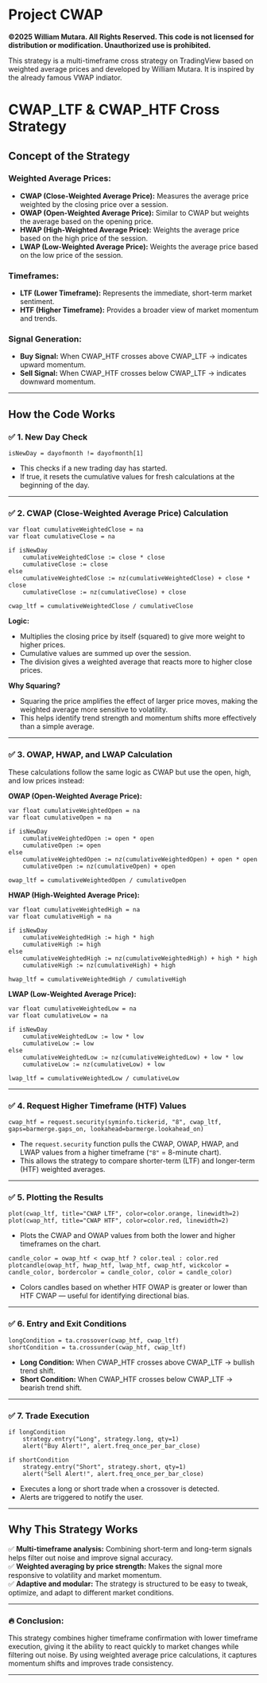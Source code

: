 # Project CWAP

**©2025 William Mutara. All Rights Reserved. This code is not licensed for distribution or modification. Unauthorized use is prohibited.**

This strategy is a multi-timeframe cross strategy on TradingView based on weighted average prices and developed by William Mutara. It is inspired by the already famous VWAP indiator.

# CWAP_LTF & CWAP_HTF Cross Strategy

## **Concept of the Strategy**

### **Weighted Average Prices:**
- **CWAP (Close-Weighted Average Price):** Measures the average price weighted by the closing price over a session.  
- **OWAP (Open-Weighted Average Price):** Similar to CWAP but weights the average based on the opening price.  
- **HWAP (High-Weighted Average Price):** Weights the average price based on the high price of the session.  
- **LWAP (Low-Weighted Average Price):** Weights the average price based on the low price of the session.  

### **Timeframes:**
- **LTF (Lower Timeframe):** Represents the immediate, short-term market sentiment.  
- **HTF (Higher Timeframe):** Provides a broader view of market momentum and trends.  

### **Signal Generation:**
- **Buy Signal:** When CWAP_HTF crosses above CWAP_LTF → indicates upward momentum.  
- **Sell Signal:** When CWAP_HTF crosses below CWAP_LTF → indicates downward momentum.  

---

## **How the Code Works**

### ✅ **1. New Day Check**
```pinescript
isNewDay = dayofmonth != dayofmonth[1]
```
- This checks if a new trading day has started.  
- If true, it resets the cumulative values for fresh calculations at the beginning of the day.  

---

### ✅ **2. CWAP (Close-Weighted Average Price) Calculation**
```pinescript
var float cumulativeWeightedClose = na
var float cumulativeClose = na

if isNewDay
    cumulativeWeightedClose := close * close
    cumulativeClose := close
else
    cumulativeWeightedClose := nz(cumulativeWeightedClose) + close * close
    cumulativeClose := nz(cumulativeClose) + close

cwap_ltf = cumulativeWeightedClose / cumulativeClose
```
**Logic:**  
- Multiplies the closing price by itself (squared) to give more weight to higher prices.  
- Cumulative values are summed up over the session.  
- The division gives a weighted average that reacts more to higher close prices.  

**Why Squaring?**  
- Squaring the price amplifies the effect of larger price moves, making the weighted average more sensitive to volatility.  
- This helps identify trend strength and momentum shifts more effectively than a simple average.  

---

### ✅ **3. OWAP, HWAP, and LWAP Calculation**
These calculations follow the same logic as CWAP but use the open, high, and low prices instead:

**OWAP (Open-Weighted Average Price):**
```pinescript
var float cumulativeWeightedOpen = na
var float cumulativeOpen = na

if isNewDay
    cumulativeWeightedOpen := open * open
    cumulativeOpen := open
else
    cumulativeWeightedOpen := nz(cumulativeWeightedOpen) + open * open
    cumulativeOpen := nz(cumulativeOpen) + open

owap_ltf = cumulativeWeightedOpen / cumulativeOpen
```

**HWAP (High-Weighted Average Price):**
```pinescript
var float cumulativeWeightedHigh = na
var float cumulativeHigh = na

if isNewDay
    cumulativeWeightedHigh := high * high
    cumulativeHigh := high
else
    cumulativeWeightedHigh := nz(cumulativeWeightedHigh) + high * high
    cumulativeHigh := nz(cumulativeHigh) + high

hwap_ltf = cumulativeWeightedHigh / cumulativeHigh
```

**LWAP (Low-Weighted Average Price):**
```pinescript
var float cumulativeWeightedLow = na
var float cumulativeLow = na

if isNewDay
    cumulativeWeightedLow := low * low
    cumulativeLow := low
else
    cumulativeWeightedLow := nz(cumulativeWeightedLow) + low * low
    cumulativeLow := nz(cumulativeLow) + low

lwap_ltf = cumulativeWeightedLow / cumulativeLow
```

---

### ✅ **4. Request Higher Timeframe (HTF) Values**
```pinescript
cwap_htf = request.security(syminfo.tickerid, "8", cwap_ltf, gaps=barmerge.gaps_on, lookahead=barmerge.lookahead_on)
```
- The `request.security` function pulls the CWAP, OWAP, HWAP, and LWAP values from a higher timeframe (`"8"` = 8-minute chart).  
- This allows the strategy to compare shorter-term (LTF) and longer-term (HTF) weighted averages.  

---

### ✅ **5. Plotting the Results**
```pinescript
plot(cwap_ltf, title="CWAP LTF", color=color.orange, linewidth=2)
plot(cwap_htf, title="CWAP HTF", color=color.red, linewidth=2)
```
- Plots the CWAP and OWAP values from both the lower and higher timeframes on the chart.  

```pinescript
candle_color = owap_htf < cwap_htf ? color.teal : color.red
plotcandle(owap_htf, hwap_htf, lwap_htf, cwap_htf, wickcolor = candle_color, bordercolor = candle_color, color = candle_color)
```
- Colors candles based on whether HTF OWAP is greater or lower than HTF CWAP — useful for identifying directional bias.  

---

### ✅ **6. Entry and Exit Conditions**
```pinescript
longCondition = ta.crossover(cwap_htf, cwap_ltf)
shortCondition = ta.crossunder(cwap_htf, cwap_ltf)
```
- **Long Condition:** When CWAP_HTF crosses above CWAP_LTF → bullish trend shift.  
- **Short Condition:** When CWAP_HTF crosses below CWAP_LTF → bearish trend shift.  

---

### ✅ **7. Trade Execution**
```pinescript
if longCondition
    strategy.entry("Long", strategy.long, qty=1)
    alert("Buy Alert!", alert.freq_once_per_bar_close)

if shortCondition
    strategy.entry("Short", strategy.short, qty=1)
    alert("Sell Alert!", alert.freq_once_per_bar_close)
```
- Executes a long or short trade when a crossover is detected.  
- Alerts are triggered to notify the user.  

---

## **Why This Strategy Works**
✅ **Multi-timeframe analysis:** Combining short-term and long-term signals helps filter out noise and improve signal accuracy.  
✅ **Weighted averaging by price strength:** Makes the signal more responsive to volatility and market momentum.  
✅ **Adaptive and modular:** The strategy is structured to be easy to tweak, optimize, and adapt to different market conditions.  

---

### 🔥 **Conclusion:**  
This strategy combines higher timeframe confirmation with lower timeframe execution, giving it the ability to react quickly to market changes while filtering out noise. By using weighted average price calculations, it captures momentum shifts and improves trade consistency.  

--- 
```
